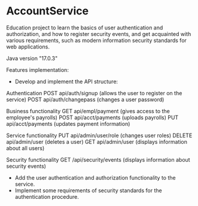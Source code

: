 # AccountService
Education project to learn the basics of user authentication and authorization, and how to register security events, and get acquainted with various requirements, such as modern information security standards for web applications.

Java version "17.0.3"

Features implementation:

- Develop and implement the API structure:

Authentication
  POST api/auth/signup (allows the user to register on the service)
  POST api/auth/changepass (changes a user password)

Business functionality
  GET api/empl/payment (gives access to the employee's payrolls)
  POST api/acct/payments (uploads payrolls)
  PUT api/acct/payments (updates payment information)

Service functionality
  PUT api/admin/user/role (changes user roles)
  DELETE api/admin/user (deletes a user)
  GET api/admin/user (displays information about all users)

Security functionality
  GET /api/security/events (displays information about security events)

- Add the user authentication and authorization functionality to the service.
- Implement some requirements of security standards for the authentication procedure.
